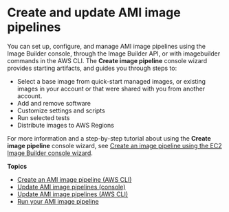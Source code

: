 # Create and update AMI image pipelines<a name="ami-image-pipelines"></a>

You can set up, configure, and manage AMI image pipelines using the Image Builder console, through the Image Builder API, or with imagebuilder commands in the AWS CLI\. The **Create image pipeline** console wizard provides starting artifacts, and guides you through steps to: 
+ Select a base image from quick\-start managed images, or existing images in your account or that were shared with you from another account\.
+ Add and remove software
+ Customize settings and scripts
+ Run selected tests
+ Distribute images to AWS Regions

For more information and a step\-by\-step tutorial about using the **Create image pipeline** console wizard, see [Create an image pipeline using the EC2 Image Builder console wizard](start-build-image-pipeline.md)\.

**Topics**
+ [Create an AMI image pipeline \(AWS CLI\)](cli-create-image-pipeline.md)
+ [Update AMI image pipelines \(console\)](update-image-pipelines-console.md)
+ [Update AMI image pipelines \(AWS CLI\)](cli-update-image-pipeline.md)
+ [Run your AMI image pipeline](pipelines-run.md)